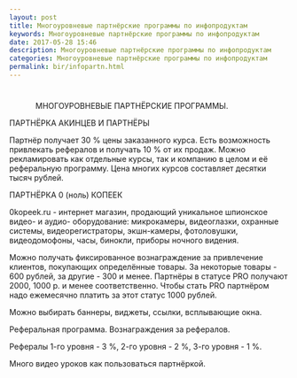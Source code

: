 ```yaml
---
layout: post
title: Многоуровневые партнёрские программы по инфопродуктам 
keywords: Многоуровневые партнёрские программы по инфопродуктам
date: 2017-05-28 15:46
description: Многоуровневые партнёрские программы по инфопродуктам
categories: Многоуровневые партнёрские программы по инфопродуктам
permalink: bir/infopartn.html
---
```


# 



           
МНОГОУРОВНЕВЫЕ ПАРТНЁРСКИЕ ПРОГРАММЫ.



ПАРТНЁРКА АКИНЦЕВ И ПАРТНЁРЫ 
 
 Партнёр получает 30 % цены заказанного курса. Есть возможность привлекать рефералов и получать 10 % от их продаж. Можно рекламировать как отдельные курсы, так и компанию в целом и её реферальную программу. Цена многих курсов составляет десятки тысяч рублей.








ПАРТНЁРКА 0 (ноль) КОПЕЕК 
  
 
  0kopeek.ru - интернет магазин, продающий уникальное шпионское видео- и аудио- оборудование: микрокамеры, видеоглазки, охранные системы, видеорегистраторы, экшн-камеры, фотоловушки, видеодомофоны, часы, бинокли, приборы ночного видения.

 Можно получать фиксированное вознаграждение за привлечение клиентов, покупающих определённые товары. За некоторые товары - 600 рублей, за другие - 300 и менее. 
Партнёры в статусе PRO получают 2000, 1000 р. 
 и менее соответственно. Чтобы стать PRO партнёром надо ежемесячно платить за этот статус 1000 рублей.

 Можно выбирать баннеры, виджеты, ссылки, всплывающие окна.

Реферальная программа. Вознаграждения за рефералов.

Рефералы 1-го уровня - 3 %, 2-го уровня - 2 %, 3-го уровня - 1 %. 

 Много видео уроков как пользоваться партнёркой.





			
